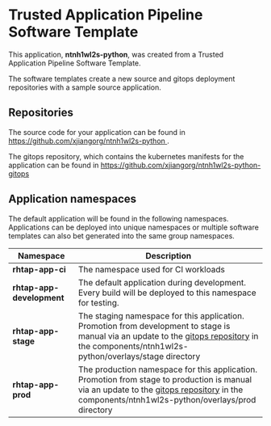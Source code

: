 # Trusted Application Pipeline Software Template

This application, **ntnh1wl2s-python**, was created from a Trusted Application Pipeline Software Template.

The software templates create a new source and gitops deployment repositories with a sample source application. 

## Repositories

The source code for your application can be found in [https://github.com/xjiangorg/ntnh1wl2s-python ](https://github.com/xjiangorg/ntnh1wl2s-python ).
 
The gitops repository, which contains the kubernetes manifests for the application can be found in 
[https://github.com/xjiangorg/ntnh1wl2s-python-gitops ](https://github.com/xjiangorg/ntnh1wl2s-python-gitops ) 

## Application namespaces 

The default application will be found in the following namespaces. Applications can be deployed into unique namespaces or multiple software templates can also bet generated into the same group namespaces.  

|  Namespace   |  Description   |  
| -------- | -------- |
| **rhtap-app-ci** | The namespace used for CI workloads |
| **rhtap-app-development** | The default application during development. Every build will be deployed to this namespace for testing. |
| **rhtap-app-stage** | The staging namespace for this application. Promotion from development to stage is manual via an update to the [gitops repository](https://github.com/xjiangorg/ntnh1wl2s-python-gitops ) in the components/ntnh1wl2s-python/overlays/stage directory |
| **rhtap-app-prod** | The production namespace for this application. Promotion from stage to production is manual via an update to the [gitops repository](https://github.com/xjiangorg/ntnh1wl2s-python-gitops ) in the components/ntnh1wl2s-python/overlays/prod directory |